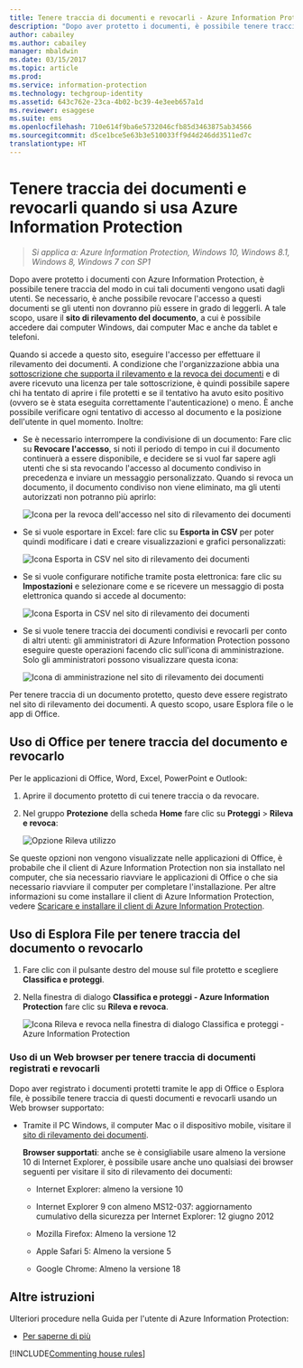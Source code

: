 ```yaml
---
title: Tenere traccia di documenti e revocarli - Azure Information Protection
description: "Dopo aver protetto i documenti, è possibile tenere traccia del modo in cui tali documenti vengono usati dagli utenti. Se necessario, è anche possibile revocare l&quot;accesso a questi documenti se gli utenti non dovranno più essere in grado di leggerli."
author: cabailey
ms.author: cabailey
manager: mbaldwin
ms.date: 03/15/2017
ms.topic: article
ms.prod: 
ms.service: information-protection
ms.technology: techgroup-identity
ms.assetid: 643c762e-23ca-4b02-bc39-4e3eeb657a1d
ms.reviewer: esaggese
ms.suite: ems
ms.openlocfilehash: 710e614f9ba6e5732046cfb85d3463875ab34566
ms.sourcegitcommit: d5ce1bce5e63b3e510033ff9d4d246dd3511ed7c
translationtype: HT
---
```

# <a name="track-and-revoke-your-documents-when-you-use-azure-information-protection"></a>Tenere traccia dei documenti e revocarli quando si usa Azure Information Protection

>*Si applica a: Azure Information Protection, Windows 10, Windows 8.1, Windows 8, Windows 7 con SP1*

Dopo avere protetto i documenti con Azure Information Protection, è possibile tenere traccia del modo in cui tali documenti vengono usati dagli utenti. Se necessario, è anche possibile revocare l'accesso a questi documenti se gli utenti non dovranno più essere in grado di leggerli. A tale scopo, usare il **sito di rilevamento del documento**, a cui è possibile accedere dai computer Windows, dai computer Mac e anche da tablet e telefoni.

Quando si accede a questo sito, eseguire l'accesso per effettuare il rilevamento dei documenti. A condizione che l'organizzazione abbia una [sottoscrizione che supporta il rilevamento e la revoca dei documenti](https://www.microsoft.com/en-us/cloud-platform/azure-information-protection-features) e di avere ricevuto una licenza per tale sottoscrizione, è quindi possibile sapere chi ha tentato di aprire i file protetti e se il tentativo ha avuto esito positivo (ovvero se è stata eseguita correttamente l'autenticazione) o meno. È anche possibile verificare ogni tentativo di accesso al documento e la posizione dell'utente in quel momento. Inoltre:

-   Se è necessario interrompere la condivisione di un documento: Fare clic su **Revocare l'accesso**, si noti il periodo di tempo in cui il documento continuerà a essere disponibile, e decidere se si vuol far sapere agli utenti che si sta revocando l'accesso al documento condiviso in precedenza e inviare un messaggio personalizzato. Quando si revoca un documento, il documento condiviso non viene eliminato, ma gli utenti autorizzati non potranno più aprirlo:
    
    ![Icona per la revoca dell'accesso nel sito di rilevamento dei documenti](../media/tracking-site-revoke-access-icon.png)

-   Se si vuole esportare in Excel: fare clic su **Esporta in CSV** per poter quindi modificare i dati e creare visualizzazioni e grafici personalizzati:
    
    ![Icona Esporta in CSV nel sito di rilevamento dei documenti](../media/tracking-site-export-icon.png)

-   Se si vuole configurare notifiche tramite posta elettronica: fare clic su **Impostazioni** e selezionare come e se ricevere un messaggio di posta elettronica quando si accede al documento:
    
    ![Icona Esporta in CSV nel sito di rilevamento dei documenti](../media/tracking-site-settings-email.png)

- Se si vuole tenere traccia dei documenti condivisi e revocarli per conto di altri utenti: gli amministratori di Azure Information Protection possono eseguire queste operazioni facendo clic sull'icona di amministrazione. Solo gli amministratori possono visualizzare questa icona:
    
    ![Icona di amministrazione nel sito di rilevamento dei documenti](../media/tracking-site-admin-icon.png)

Per tenere traccia di un documento protetto, questo deve essere registrato nel sito di rilevamento dei documenti. A questo scopo, usare Esplora file o le app di Office.

## <a name="using-office-to-track-or-revoke-the-document"></a>Uso di Office per tenere traccia del documento e revocarlo

Per le applicazioni di Office, Word, Excel, PowerPoint e Outlook: 

1. Aprire il documento protetto di cui tenere traccia o da revocare.

2. Nel gruppo **Protezione** della scheda **Home** fare clic su **Proteggi** > **Rileva e revoca**:

    ![Opzione Rileva utilizzo](../media/track-usage-callout.png)

Se queste opzioni non vengono visualizzate nelle applicazioni di Office, è probabile che il client di Azure Information Protection non sia installato nel computer, che sia necessario riavviare le applicazioni di Office o che sia necessario riavviare il computer per completare l'installazione. Per altre informazioni su come installare il client di Azure Information Protection, vedere [Scaricare e installare il client di Azure Information Protection](install-client-app.md).

## <a name="using-file-explorer-to-track-or-revoke-the-document"></a>Uso di Esplora File per tenere traccia del documento o revocarlo

1. Fare clic con il pulsante destro del mouse sul file protetto e scegliere **Classifica e proteggi**.

2. Nella finestra di dialogo **Classifica e proteggi - Azure Information Protection** fare clic su **Rileva e revoca**.

    ![Icona Rileva e revoca nella finestra di dialogo Classifica e proteggi - Azure Information Protection](../media/track-and-revoke.png)


### <a name="using-a-web-browser-track-and-revoke-documents-that-you-have-registered"></a>Uso di un Web browser per tenere traccia di documenti registrati e revocarli

Dopo aver registrato i documenti protetti tramite le app di Office o Esplora file, è possibile tenere traccia di questi documenti e revocarli usando un Web browser supportato:

- Tramite il PC Windows, il computer Mac o il dispositivo mobile, visitare il [sito di rilevamento dei documenti](https://go.microsoft.com/fwlink/?LinkId=529562).

    **Browser supportati**: anche se è consigliabile usare almeno la versione 10 di Internet Explorer, è possibile usare anche uno qualsiasi dei browser seguenti per visitare il sito di rilevamento dei documenti:

    -   Internet Explorer: almeno la versione 10

    -   Internet Explorer 9 con almeno MS12-037: aggiornamento cumulativo della sicurezza per Internet Explorer: 12 giugno 2012

    -   Mozilla Firefox: Almeno la versione  12

    -   Apple Safari 5: Almeno la versione  5

    -   Google Chrome: Almeno la versione  18


## <a name="other-instructions"></a>Altre istruzioni
Ulteriori procedure nella Guida per l'utente di Azure Information Protection:

- [Per saperne di più](client-user-guide.md#what-do-you-want-to-do)

[!INCLUDE[Commenting house rules](../includes/houserules.md)]